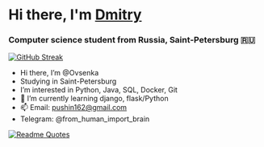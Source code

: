# Hi there, I'm [Dmitry](https://github.com/Ovsenka/) 
### Computer science student from Russia, Saint-Petersburg 🇷🇺

[![GitHub Streak](http://github-readme-streak-stats.herokuapp.com?user=Ovsenka&theme=omni&hide_border=true&date_format=j%20M%5B%20Y%5D)](https://git.io/streak-stats)

- Hi there, I’m @Ovsenka
- Studying in Saint-Petersburg
- I’m interested in Python, Java, SQL, Docker, Git
- 🌱 I’m currently learning django, flask/Python
- 📫 Email: pushin162@gmail.com
- Telegram: @from_human_import_brain

[![Readme Quotes](https://quotes-github-readme.vercel.app/api?type=horizontal&theme=dark)](https://github.com/piyushsuthar/github-readme-quotes)
<!---
Ovsenka/Ovsenka is a ✨ special ✨ repository because its `README.md` (this file) appears on your GitHub profile.
You can click the Preview link to take a look at your changes.
--->

